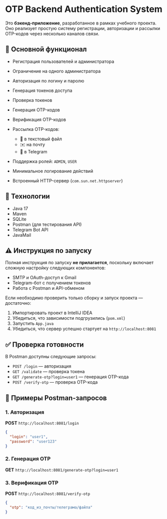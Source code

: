 # OTP Backend Authentication System

Это **бэкенд-приложение**, разработанное в рамках учебного проекта. Оно реализует простую систему регистрации, авторизации и рассылки OTP-кодов через несколько каналов связи.

## 👷 Основной функционал

* Регистрация пользователей и администратора
* Ограничение на одного администратора
* Авторизация по логину и паролю
* Генерация токенов доступа
* Проверка токенов
* Генерация OTP-кодов
* Верификация OTP-кодов
* Рассылка OTP-кодов:

  * 📂 в текстовый файл
  * ✉️ на почту
  * 💬 в Telegram
* Поддержка ролей: `ADMIN`, `USER`
* Минимальное логирование действий
* Встроенный HTTP-сервер (`com.sun.net.httpserver`)

## 🚀 Технологии

* Java 17
* Maven
* SQLite
* Postman (для тестирования API)
* Telegram Bot API
* JavaMail

## ⚠ Инструкция по запуску

Полная инструкция по запуску **не прилагается**, поскольку включает сложную настройку следующих компонентов:

* SMTP и OAuth-доступ к Gmail
* Telegram-бот с получением токенов
* Работа с Postman и API-обменом

Если необходимо проверить только сборку и запуск проекта — достаточно:

1. Импортировать проект в IntelliJ IDEA
2. Убедиться, что зависимости подгрузились (`pom.xml`)
3. Запустить `App.java`
4. Убедиться, что сервер успешно стартует на `http://localhost:8081`

## ✅ Проверка готовности

В Postman доступны следующие запросы:

* `POST /login` — авторизация
* `GET /validate` — проверка токена
* `GET /generate-otp?login=user1` — генерация OTP-кода
* `POST /verify-otp` — проверка OTP-кода

## 🧪 Примеры Postman-запросов

### 1. Авторизация

**POST** `http://localhost:8081/login`

```json
{
  "login": "user1",
  "password": "user123"
}
```

### 2. Генерация OTP

**GET** `http://localhost:8081/generate-otp?login=user1`

### 3. Верификация OTP

**POST** `http://localhost:8081/verify-otp`

```json
{
  "otp": "код_из_почты/телеграма/файла"
}
```
